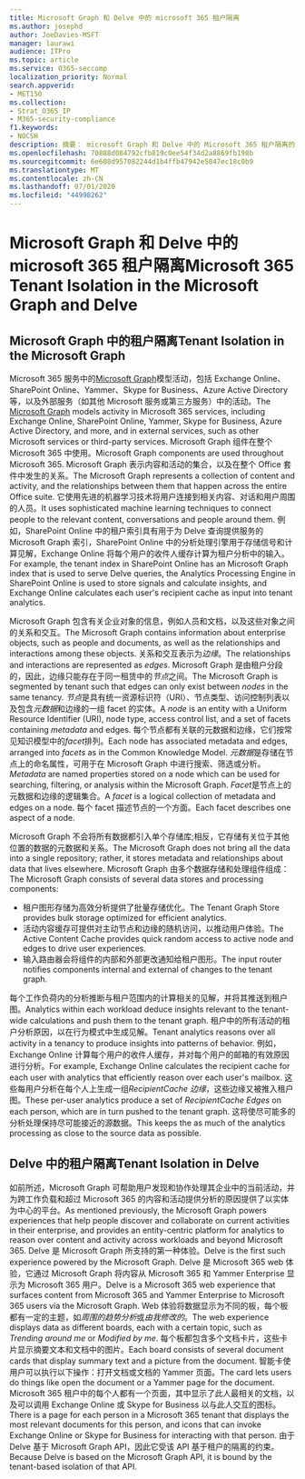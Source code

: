 ```yaml
---
title: Microsoft Graph 和 Delve 中的 microsoft 365 租户隔离
ms.author: josephd
author: JoeDavies-MSFT
manager: laurawi
audience: ITPro
ms.topic: article
ms.service: O365-seccomp
localization_priority: Normal
search.appverid:
- MET150
ms.collection:
- Strat_O365_IP
- M365-security-compliance
f1.keywords:
- NOCSH
description: 摘要： microsoft Graph 和 Delve 中的 Microsoft 365 租户隔离的说明。
ms.openlocfilehash: 70888d084792cfb819c0ee54f34d2a8869fb198b
ms.sourcegitcommit: 6e608d957082244d1b4ffb47942e5847ec18c0b9
ms.translationtype: MT
ms.contentlocale: zh-CN
ms.lasthandoff: 07/01/2020
ms.locfileid: "44998262"
---
```

# <a name="microsoft-365-tenant-isolation-in-the-microsoft-graph-and-delve"></a><span data-ttu-id="adee4-103">Microsoft Graph 和 Delve 中的 microsoft 365 租户隔离</span><span class="sxs-lookup"><span data-stu-id="adee4-103">Microsoft 365 Tenant Isolation in the Microsoft Graph and Delve</span></span>

## <a name="tenant-isolation-in-the-microsoft-graph"></a><span data-ttu-id="adee4-104">Microsoft Graph 中的租户隔离</span><span class="sxs-lookup"><span data-stu-id="adee4-104">Tenant Isolation in the Microsoft Graph</span></span>

<span data-ttu-id="adee4-105">Microsoft 365 服务中的[Microsoft Graph](https://developer.microsoft.com/graph)模型活动，包括 Exchange Online、SharePoint Online、Yammer、Skype for Business、Azure Active Directory 等，以及外部服务（如其他 Microsoft 服务或第三方服务）中的活动。</span><span class="sxs-lookup"><span data-stu-id="adee4-105">The [Microsoft Graph](https://developer.microsoft.com/graph) models activity in Microsoft 365 services, including Exchange Online, SharePoint Online, Yammer, Skype for Business, Azure Active Directory, and more, and in external services, such as other Microsoft services or third-party services.</span></span> <span data-ttu-id="adee4-106">Microsoft Graph 组件在整个 Microsoft 365 中使用。</span><span class="sxs-lookup"><span data-stu-id="adee4-106">Microsoft Graph components are used throughout Microsoft 365.</span></span> <span data-ttu-id="adee4-107">Microsoft Graph 表示内容和活动的集合，以及在整个 Office 套件中发生的关系。</span><span class="sxs-lookup"><span data-stu-id="adee4-107">The Microsoft Graph represents a collection of content and activity, and the relationships between them that happen across the entire Office suite.</span></span> <span data-ttu-id="adee4-108">它使用先进的机器学习技术将用户连接到相关内容、对话和用户周围的人员。</span><span class="sxs-lookup"><span data-stu-id="adee4-108">It uses sophisticated machine learning techniques to connect people to the relevant content, conversations and people around them.</span></span> <span data-ttu-id="adee4-109">例如，SharePoint Online 中的租户索引具有用于为 Delve 查询提供服务的 Microsoft Graph 索引，SharePoint Online 中的分析处理引擎用于存储信号和计算见解，Exchange Online 将每个用户的收件人缓存计算为租户分析中的输入。</span><span class="sxs-lookup"><span data-stu-id="adee4-109">For example, the tenant index in SharePoint Online has an Microsoft Graph index that is used to serve Delve queries, the Analytics Processing Engine in SharePoint Online is used to store signals and calculate insights, and Exchange Online calculates each user's recipient cache as input into tenant analytics.</span></span>

<span data-ttu-id="adee4-110">Microsoft Graph 包含有关企业对象的信息，例如人员和文档，以及这些对象之间的关系和交互。</span><span class="sxs-lookup"><span data-stu-id="adee4-110">The Microsoft Graph contains information about enterprise objects, such as people and documents, as well as the relationships and interactions among these objects.</span></span> <span data-ttu-id="adee4-111">关系和交互表示为*边缘*。</span><span class="sxs-lookup"><span data-stu-id="adee4-111">The relationships and interactions are represented as *edges*.</span></span> <span data-ttu-id="adee4-112">Microsoft Graph 是由租户分段的，因此，边缘只能存在于同一租赁中的*节点*之间。</span><span class="sxs-lookup"><span data-stu-id="adee4-112">The Microsoft Graph is segmented by tenant such that edges can only exist between *nodes* in the same tenancy.</span></span> <span data-ttu-id="adee4-113">*节点*是具有统一资源标识符（URI）、节点类型、访问控制列表以及包含*元数据*和边缘的一组 facet 的实体。</span><span class="sxs-lookup"><span data-stu-id="adee4-113">A *node* is an entity with a Uniform Resource Identifier (URI), node type, access control list, and a set of facets containing *metadata* and edges.</span></span> <span data-ttu-id="adee4-114">每个节点都有关联的元数据和边缘，它们按常见知识模型中的*facet*排列。</span><span class="sxs-lookup"><span data-stu-id="adee4-114">Each node has associated metadata and edges, arranged into *facets* as in the Common Knowledge Model.</span></span> <span data-ttu-id="adee4-115">*元数据*是存储在节点上的命名属性，可用于在 Microsoft Graph 中进行搜索、筛选或分析。</span><span class="sxs-lookup"><span data-stu-id="adee4-115">*Metadata* are named properties stored on a node which can be used for searching, filtering, or analysis within the Microsoft Graph.</span></span> <span data-ttu-id="adee4-116">*Facet*是节点上的元数据和边缘的逻辑集合。</span><span class="sxs-lookup"><span data-stu-id="adee4-116">A *facet* is a logical collection of metadata and edges on a node.</span></span> <span data-ttu-id="adee4-117">每个 facet 描述节点的一个方面。</span><span class="sxs-lookup"><span data-stu-id="adee4-117">Each facet describes one aspect of a node.</span></span> 

<span data-ttu-id="adee4-118">Microsoft Graph 不会将所有数据都引入单个存储库;相反，它存储有关位于其他位置的数据的元数据和关系。</span><span class="sxs-lookup"><span data-stu-id="adee4-118">The Microsoft Graph does not bring all the data into a single repository; rather, it stores metadata and relationships about data that lives elsewhere.</span></span> <span data-ttu-id="adee4-119">Microsoft Graph 由多个数据存储和处理组件组成：</span><span class="sxs-lookup"><span data-stu-id="adee4-119">The Microsoft Graph consists of several data stores and processing components:</span></span>

- <span data-ttu-id="adee4-120">租户图形存储为高效分析提供了批量存储优化。</span><span class="sxs-lookup"><span data-stu-id="adee4-120">The Tenant Graph Store provides bulk storage optimized for efficient analytics.</span></span>
- <span data-ttu-id="adee4-121">活动内容缓存可提供对主动节点和边缘的随机访问，以推动用户体验。</span><span class="sxs-lookup"><span data-stu-id="adee4-121">The Active Content Cache provides quick random access to active node and edges to drive user experiences.</span></span>
- <span data-ttu-id="adee4-122">输入路由器会将组件的内部和外部更改通知给租户图形。</span><span class="sxs-lookup"><span data-stu-id="adee4-122">The input router notifies components internal and external of changes to the tenant graph.</span></span>

<span data-ttu-id="adee4-123">每个工作负荷内的分析推断与租户范围内的计算相关的见解，并将其推送到租户图。</span><span class="sxs-lookup"><span data-stu-id="adee4-123">Analytics within each workload deduce insights relevant to the tenant-wide calculations and push them to the tenant graph.</span></span> <span data-ttu-id="adee4-124">租户中的所有活动的租户分析原因，以在行为模式中生成见解。</span><span class="sxs-lookup"><span data-stu-id="adee4-124">Tenant analytics reasons over all activity in a tenancy to produce insights into patterns of behavior.</span></span> <span data-ttu-id="adee4-125">例如，Exchange Online 计算每个用户的收件人缓存，并对每个用户的邮箱的有效原因进行分析。</span><span class="sxs-lookup"><span data-stu-id="adee4-125">For example, Exchange Online calculates the recipient cache for each user with analytics that efficiently reason over each user's mailbox.</span></span> <span data-ttu-id="adee4-126">这些每用户分析在每个人上生成一组*RecipientCache 边缘*，这些边缘又被推入租户图。</span><span class="sxs-lookup"><span data-stu-id="adee4-126">These per-user analytics produce a set of *RecipientCache Edges* on each person, which are in turn pushed to the tenant graph.</span></span> <span data-ttu-id="adee4-127">这将使尽可能多的分析处理保持尽可能接近的源数据。</span><span class="sxs-lookup"><span data-stu-id="adee4-127">This keeps the as much of the analytics processing as close to the source data as possible.</span></span>

## <a name="tenant-isolation-in-delve"></a><span data-ttu-id="adee4-128">Delve 中的租户隔离</span><span class="sxs-lookup"><span data-stu-id="adee4-128">Tenant Isolation in Delve</span></span>

<span data-ttu-id="adee4-129">如前所述，Microsoft Graph 可帮助用户发现和协作处理其企业中的当前活动，并为跨工作负载和超过 Microsoft 365 的内容和活动提供分析的原因提供了以实体为中心的平台。</span><span class="sxs-lookup"><span data-stu-id="adee4-129">As mentioned previously, the Microsoft Graph powers experiences that help people discover and collaborate on current activities in their enterprise, and provides an entity-centric platform for analytics to reason over content and activity across workloads and beyond Microsoft 365.</span></span> <span data-ttu-id="adee4-130">Delve 是 Microsoft Graph 所支持的第一种体验。</span><span class="sxs-lookup"><span data-stu-id="adee4-130">Delve is the first such experience powered by the Microsoft Graph.</span></span>
<span data-ttu-id="adee4-131">Delve 是 Microsoft 365 web 体验，它通过 Microsoft Graph 将内容从 Microsoft 365 和 Yammer Enterprise 显示为 Microsoft 365 用户。</span><span class="sxs-lookup"><span data-stu-id="adee4-131">Delve is a Microsoft 365 web experience that surfaces content from Microsoft 365 and Yammer Enterprise to Microsoft 365 users via the Microsoft Graph.</span></span> <span data-ttu-id="adee4-132">Web 体验将数据显示为不同的板，每个板都有一定的主题，如*周围的趋势分析*或*由我修改的*。</span><span class="sxs-lookup"><span data-stu-id="adee4-132">The web experience displays data as different boards, each with a certain topic, such as *Trending around me* or *Modified by me*.</span></span> <span data-ttu-id="adee4-133">每个板都包含多个文档卡片，这些卡片显示摘要文本和文档中的图片。</span><span class="sxs-lookup"><span data-stu-id="adee4-133">Each board consists of several document cards that display summary text and a picture from the document.</span></span> <span data-ttu-id="adee4-134">智能卡使用户可以执行以下操作：打开文档或文档的 Yammer 页面。</span><span class="sxs-lookup"><span data-stu-id="adee4-134">The card lets users do things like open the document or a Yammer page for the document.</span></span> <span data-ttu-id="adee4-135">Microsoft 365 租户中的每个人都有一个页面，其中显示了此人最相关的文档，以及可以调用 Exchange Online 或 Skype for Business 以与此人交互的图标。</span><span class="sxs-lookup"><span data-stu-id="adee4-135">There is a page for each person in a Microsoft 365 tenant that displays the most relevant documents for this person, and icons that can invoke Exchange Online or Skype for Business for interacting with that person.</span></span> <span data-ttu-id="adee4-136">由于 Delve 基于 Microsoft Graph API，因此它受该 API 基于租户的隔离的约束。</span><span class="sxs-lookup"><span data-stu-id="adee4-136">Because Delve is based on the Microsoft Graph API, it is bound by the tenant-based isolation of that API.</span></span>